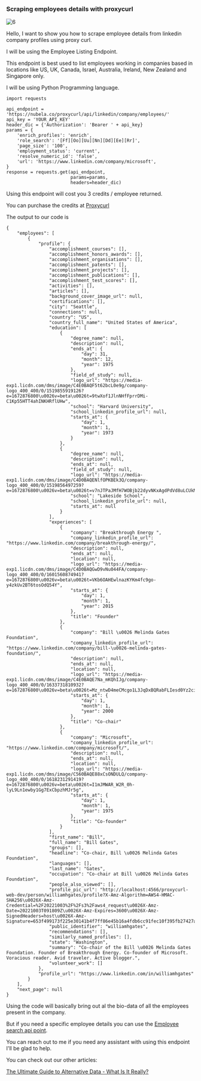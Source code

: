 ### Scraping employees details with proxycurl

![6](https://user-images.githubusercontent.com/83256563/200051164-d0a11714-fd6a-45a1-9a7e-29fff442102c.png)


Hello, I want to show you how to scrape employee details from linkedin company profiles using proxy curl.

I will be using the Employee Listing Endpoint.

This endpoint is best used to list employees working in companies based in locations like US, UK, Canada, Israel, Australia, Ireland, New Zealand and Singapore only.

I will be using Python Programming language.

```
import requests

api_endpoint = 'https://nubela.co/proxycurl/api/linkedin/company/employees/'
api_key = 'YOUR_API_KEY'
header_dic = {'Authorization': 'Bearer ' + api_key}
params = {
    'enrich_profiles': 'enrich',
    'role_search': '[Ff][Oo][Uu][Nn][Dd][Ee][Rr]',
    'page_size': '100',
    'employment_status': 'current',
    'resolve_numeric_id': 'false',
    'url': 'https://www.linkedin.com/company/microsoft',
}
response = requests.get(api_endpoint,
                        params=params,
                        headers=header_dic)
```

Using this endpoint will cost you 3 credits / employee returned.

You can purchase the credits at [Proxycurl](https://nubela.co)

The output to our code is

```
{
    "employees": [
        {
            "profile": {
                "accomplishment_courses": [],
                "accomplishment_honors_awards": [],
                "accomplishment_organisations": [],
                "accomplishment_patents": [],
                "accomplishment_projects": [],
                "accomplishment_publications": [],
                "accomplishment_test_scores": [],
                "activities": [],
                "articles": [],
                "background_cover_image_url": null,
                "certifications": [],
                "city": "Seattle",
                "connections": null,
                "country": "US",
                "country_full_name": "United States of America",
                "education": [
                    {
                        "degree_name": null,
                        "description": null,
                        "ends_at": {
                            "day": 31,
                            "month": 12,
                            "year": 1975
                        },
                        "field_of_study": null,
                        "logo_url": "https://media-exp1.licdn.com/dms/image/C4E0BAQF5t62bcL0e9g/company-logo_400_400/0/1519855919126?e=1672876800\u0026v=beta\u0026t=9twXof1JlnNHfFprrDMi-C1Kp55HTT4ahINKHRflUHw",
                        "school": "Harvard University",
                        "school_linkedin_profile_url": null,
                        "starts_at": {
                            "day": 1,
                            "month": 1,
                            "year": 1973
                        }
                    },
                    {
                        "degree_name": null,
                        "description": null,
                        "ends_at": null,
                        "field_of_study": null,
                        "logo_url": "https://media-exp1.licdn.com/dms/image/C4D0BAQENlfOPKBEk3Q/company-logo_400_400/0/1519856497259?e=1672876800\u0026v=beta\u0026t=v7nJTPaJMfH7WOBjb22dyvNKxAgdPdVd8uLCUkMB1LQ",
                        "school": "Lakeside School",
                        "school_linkedin_profile_url": null,
                        "starts_at": null
                    }
                ],
                "experiences": [
                    {
                        "company": "Breakthrough Energy ",
                        "company_linkedin_profile_url": "https://www.linkedin.com/company/breakthrough-energy/",
                        "description": null,
                        "ends_at": null,
                        "location": null,
                        "logo_url": "https://media-exp1.licdn.com/dms/image/C4D0BAQGwD9vNu044FA/company-logo_400_400/0/1601560874941?e=1672876800\u0026v=beta\u0026t=VKb6OAHEwlnazKYKm4fc9go-y4zkUv2BT6tosOdQ54Y",
                        "starts_at": {
                            "day": 1,
                            "month": 1,
                            "year": 2015
                        },
                        "title": "Founder"
                    },
                    {
                        "company": "Bill \u0026 Melinda Gates Foundation",
                        "company_linkedin_profile_url": "https://www.linkedin.com/company/bill-\u0026-melinda-gates-foundation/",
                        "description": null,
                        "ends_at": null,
                        "location": null,
                        "logo_url": "https://media-exp1.licdn.com/dms/image/C4E0BAQE7Na_mKQhIJg/company-logo_400_400/0/1633731810932?e=1672876800\u0026v=beta\u0026t=Mz_ntwD4meCMcgo1L3JqDxBQRabFLIesd0Yz2ciAXNs",
                        "starts_at": {
                            "day": 1,
                            "month": 1,
                            "year": 2000
                        },
                        "title": "Co-chair"
                    },
                    {
                        "company": "Microsoft",
                        "company_linkedin_profile_url": "https://www.linkedin.com/company/microsoft/",
                        "description": null,
                        "ends_at": null,
                        "location": null,
                        "logo_url": "https://media-exp1.licdn.com/dms/image/C560BAQE88xCsONDULQ/company-logo_400_400/0/1618231291419?e=1672876800\u0026v=beta\u0026t=I1mJMWAR_W2R_0h-lyL9Ln1ewby1Gg7ExCbpzhMJr5g",
                        "starts_at": {
                            "day": 1,
                            "month": 1,
                            "year": 1975
                        },
                        "title": "Co-founder"
                    }
                ],
                "first_name": "Bill",
                "full_name": "Bill Gates",
                "groups": [],
                "headline": "Co-chair, Bill \u0026 Melinda Gates Foundation",
                "languages": [],
                "last_name": "Gates",
                "occupation": "Co-chair at Bill \u0026 Melinda Gates Foundation",
                "people_also_viewed": [],
                "profile_pic_url": "http://localhost:4566/proxycurl-web-dev/person/williamhgates/profile?X-Amz-Algorithm=AWS4-HMAC-SHA256\u0026X-Amz-Credential=%2F20221003%2F%2Fs3%2Faws4_request\u0026X-Amz-Date=20221003T091809Z\u0026X-Amz-Expires=3600\u0026X-Amz-SignedHeaders=host\u0026X-Amz-Signature=653f499173f225e30141b4f7ff86e45b16a4fdb6cc91fec10f395fb27427ad26",
                "public_identifier": "williamhgates",
                "recommendations": [],
                "similarly_named_profiles": [],
                "state": "Washington",
                "summary": "Co-chair of the Bill \u0026 Melinda Gates Foundation. Founder of Breakthrough Energy. Co-founder of Microsoft. Voracious reader. Avid traveler. Active blogger.",
                "volunteer_work": []
            },
            "profile_url": "https://www.linkedin.com/in/williamhgates"
        }
    ],
    "next_page": null
}
```

Using the code will basically bring out al the bio-data of all the employees present in the company.

But if you need a specific employee details you can use the [Employee search api point](https://nubela.co/proxycurl/docs#company-api-employee-search-api-endpoint).

You can reach out to me if you need any assistant with using this endpoint I'll be glad to help.

You can check out our other articles:

[The Ultimate Guide to Alternative Data - What Is It Really?](https://nubela.co/blog/the-ultimate-guide-to-alternative-data-what-is-it-really/)
